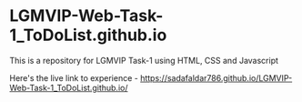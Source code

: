 # LGMVIP-Web-Task-1_ToDoList.github.io
This is a repository for LGMVIP Task-1 using HTML, CSS and Javascript


Here's the live link to experience - https://sadafaldar786.github.io/LGMVIP-Web-Task-1_ToDoList.github.io/ 
